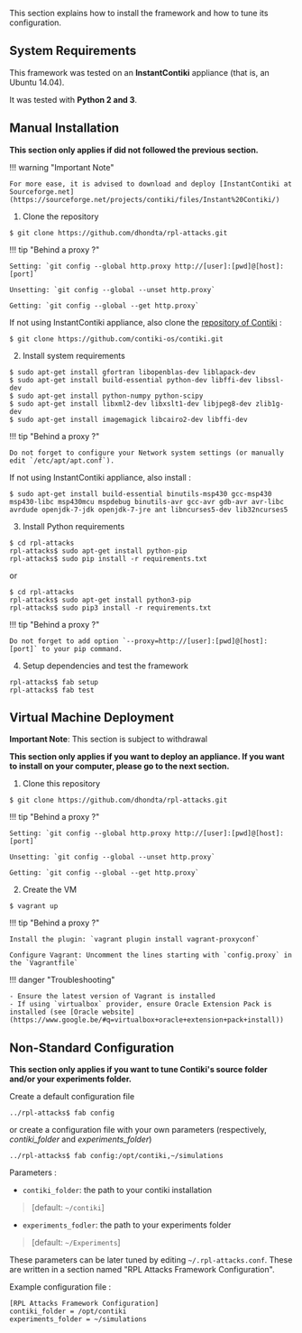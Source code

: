 This section explains how to install the framework and how to tune its configuration.

## System Requirements

This framework was tested on an **InstantContiki** appliance (that is, an Ubuntu 14.04).

It was tested with **Python 2 and 3**.


## Manual Installation

**This section only applies if did not followed the previous section.**

!!! warning "Important Note"

    For more ease, it is advised to download and deploy [InstantContiki at Sourceforge.net](https://sourceforge.net/projects/contiki/files/Instant%20Contiki/)

1. Clone the repository

 ```
 $ git clone https://github.com/dhondta/rpl-attacks.git
 ```
 
!!! tip "Behind a proxy ?"
    
    Setting: `git config --global http.proxy http://[user]:[pwd]@[host]:[port]`
    
    Unsetting: `git config --global --unset http.proxy`
    
    Getting: `git config --global --get http.proxy`
 
If not using InstantContiki appliance, also clone the [repository of Contiki](https://github.com/contiki-os/contiki) :

 ```
 $ git clone https://github.com/contiki-os/contiki.git
 ```

2. Install system requirements

 ```
 $ sudo apt-get install gfortran libopenblas-dev liblapack-dev
 $ sudo apt-get install build-essential python-dev libffi-dev libssl-dev
 $ sudo apt-get install python-numpy python-scipy
 $ sudo apt-get install libxml2-dev libxslt1-dev libjpeg8-dev zlib1g-dev
 $ sudo apt-get install imagemagick libcairo2-dev libffi-dev
 ```

!!! tip "Behind a proxy ?"

    Do not forget to configure your Network system settings (or manually edit `/etc/apt/apt.conf`).
 
   If not using InstantContiki appliance, also install :

 ```
 $ sudo apt-get install build-essential binutils-msp430 gcc-msp430 msp430-libc msp430mcu mspdebug binutils-avr gcc-avr gdb-avr avr-libc avrdude openjdk-7-jdk openjdk-7-jre ant libncurses5-dev lib32ncurses5
 ```

3. Install Python requirements

 ```
 $ cd rpl-attacks
 rpl-attacks$ sudo apt-get install python-pip
 rpl-attacks$ sudo pip install -r requirements.txt
 ```

 or

 ```
 $ cd rpl-attacks
 rpl-attacks$ sudo apt-get install python3-pip
 rpl-attacks$ sudo pip3 install -r requirements.txt
 ```

!!! tip "Behind a proxy ?"

    Do not forget to add option `--proxy=http://[user]:[pwd]@[host]:[port]` to your pip command.
 
4. Setup dependencies and test the framework

 ```
 rpl-attacks$ fab setup
 rpl-attacks$ fab test
 ```


## Virtual Machine Deployment

**Important Note**: This section is subject to withdrawal

**This section only applies if you want to deploy an appliance. If you want to install on your computer, please go to the next section.**

1. Clone this repository

 ```
 $ git clone https://github.com/dhondta/rpl-attacks.git
 ```
 
!!! tip "Behind a proxy ?"

    Setting: `git config --global http.proxy http://[user]:[pwd]@[host]:[port]`
    
    Unsetting: `git config --global --unset http.proxy`
    
    Getting: `git config --global --get http.proxy`

2. Create the VM

 ```
 $ vagrant up
 ```
 
!!! tip "Behind a proxy ?"

    Install the plugin: `vagrant plugin install vagrant-proxyconf`
    
    Configure Vagrant: Uncomment the lines starting with `config.proxy` in the `Vagrantfile`

!!! danger "Troubleshooting"

    - Ensure the latest version of Vagrant is installed
    - If using `virtualbox` provider, ensure Oracle Extension Pack is installed (see [Oracle website](https://www.google.be/#q=virtualbox+oracle+extension+pack+install))


## Non-Standard Configuration

**This section only applies if you want to tune Contiki's source folder and/or your experiments folder.**

Create a default configuration file

 ```
 ../rpl-attacks$ fab config
 ```

 or create a configuration file with your own parameters (respectively, *contiki_folder* and *experiments_folder*)

 ```
 ../rpl-attacks$ fab config:/opt/contiki,~/simulations
 ```

Parameters :

- `contiki_folder`: the path to your contiki installation

>  [default: `~/contiki`]

- `experiments_fodler`: the path to your experiments folder

>  [default: `~/Experiments`]

These parameters can be later tuned by editing ``~/.rpl-attacks.conf``. These are written in a section named "RPL Attacks Framework Configuration".

Example configuration file :

```
[RPL Attacks Framework Configuration]
contiki_folder = /opt/contiki
experiments_folder = ~/simulations
```

